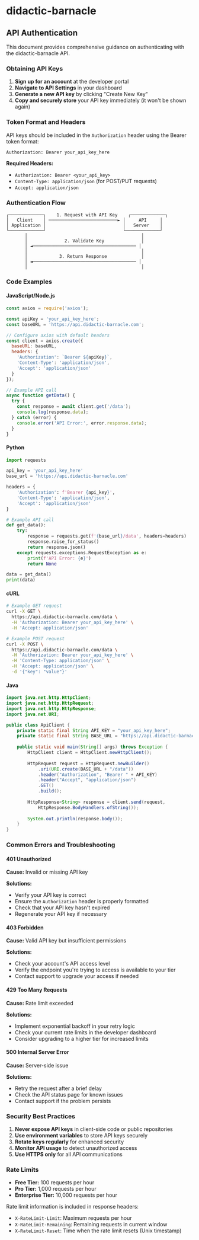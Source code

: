 # didactic-barnacle

## API Authentication

This document provides comprehensive guidance on authenticating with the didactic-barnacle API.

### Obtaining API Keys

1. **Sign up for an account** at the developer portal
2. **Navigate to API Settings** in your dashboard
3. **Generate a new API key** by clicking "Create New Key"
4. **Copy and securely store** your API key immediately (it won't be shown again)

### Token Format and Headers

API keys should be included in the `Authorization` header using the Bearer token format:

```
Authorization: Bearer your_api_key_here
```

**Required Headers:**
- `Authorization: Bearer <your_api_key>`
- `Content-Type: application/json` (for POST/PUT requests)
- `Accept: application/json`

### Authentication Flow

```
┌─────────────┐    1. Request with API Key    ┌─────────────┐
│   Client    │ ──────────────────────────► │     API     │
│ Application │                             │   Server    │
└─────────────┘                             └─────────────┘
       │                                           │
       │              2. Validate Key              │
       │ ◄─────────────────────────────────────── │
       │                                           │
       │            3. Return Response             │
       │ ◄─────────────────────────────────────── │
       │                                           │
```

### Code Examples

#### JavaScript/Node.js

```javascript
const axios = require('axios');

const apiKey = 'your_api_key_here';
const baseURL = 'https://api.didactic-barnacle.com';

// Configure axios with default headers
const client = axios.create({
  baseURL: baseURL,
  headers: {
    'Authorization': `Bearer ${apiKey}`,
    'Content-Type': 'application/json',
    'Accept': 'application/json'
  }
});

// Example API call
async function getData() {
  try {
    const response = await client.get('/data');
    console.log(response.data);
  } catch (error) {
    console.error('API Error:', error.response.data);
  }
}
```

#### Python

```python
import requests

api_key = 'your_api_key_here'
base_url = 'https://api.didactic-barnacle.com'

headers = {
    'Authorization': f'Bearer {api_key}',
    'Content-Type': 'application/json',
    'Accept': 'application/json'
}

# Example API call
def get_data():
    try:
        response = requests.get(f'{base_url}/data', headers=headers)
        response.raise_for_status()
        return response.json()
    except requests.exceptions.RequestException as e:
        print(f'API Error: {e}')
        return None

data = get_data()
print(data)
```

#### cURL

```bash
# Example GET request
curl -X GET \
  https://api.didactic-barnacle.com/data \
  -H 'Authorization: Bearer your_api_key_here' \
  -H 'Accept: application/json'

# Example POST request
curl -X POST \
  https://api.didactic-barnacle.com/data \
  -H 'Authorization: Bearer your_api_key_here' \
  -H 'Content-Type: application/json' \
  -H 'Accept: application/json' \
  -d '{"key": "value"}'
```

#### Java

```java
import java.net.http.HttpClient;
import java.net.http.HttpRequest;
import java.net.http.HttpResponse;
import java.net.URI;

public class ApiClient {
    private static final String API_KEY = "your_api_key_here";
    private static final String BASE_URL = "https://api.didactic-barnacle.com";
    
    public static void main(String[] args) throws Exception {
        HttpClient client = HttpClient.newHttpClient();
        
        HttpRequest request = HttpRequest.newBuilder()
            .uri(URI.create(BASE_URL + "/data"))
            .header("Authorization", "Bearer " + API_KEY)
            .header("Accept", "application/json")
            .GET()
            .build();
            
        HttpResponse<String> response = client.send(request, 
            HttpResponse.BodyHandlers.ofString());
            
        System.out.println(response.body());
    }
}
```

### Common Errors and Troubleshooting

#### 401 Unauthorized
**Cause:** Invalid or missing API key

**Solutions:**
- Verify your API key is correct
- Ensure the `Authorization` header is properly formatted
- Check that your API key hasn't expired
- Regenerate your API key if necessary

#### 403 Forbidden
**Cause:** Valid API key but insufficient permissions

**Solutions:**
- Check your account's API access level
- Verify the endpoint you're trying to access is available to your tier
- Contact support to upgrade your access if needed

#### 429 Too Many Requests
**Cause:** Rate limit exceeded

**Solutions:**
- Implement exponential backoff in your retry logic
- Check your current rate limits in the developer dashboard
- Consider upgrading to a higher tier for increased limits

#### 500 Internal Server Error
**Cause:** Server-side issue

**Solutions:**
- Retry the request after a brief delay
- Check the API status page for known issues
- Contact support if the problem persists

### Security Best Practices

1. **Never expose API keys** in client-side code or public repositories
2. **Use environment variables** to store API keys securely
3. **Rotate keys regularly** for enhanced security
4. **Monitor API usage** to detect unauthorized access
5. **Use HTTPS only** for all API communications

### Rate Limits

- **Free Tier:** 100 requests per hour
- **Pro Tier:** 1,000 requests per hour  
- **Enterprise Tier:** 10,000 requests per hour

Rate limit information is included in response headers:
- `X-RateLimit-Limit`: Maximum requests per hour
- `X-RateLimit-Remaining`: Remaining requests in current window
- `X-RateLimit-Reset`: Time when the rate limit resets (Unix timestamp)
